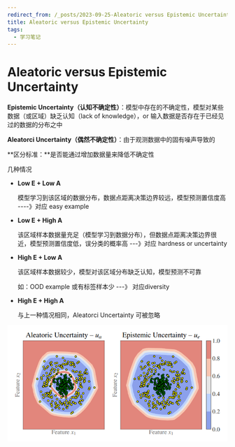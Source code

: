 ```yaml
---
redirect_from: /_posts/2023-09-25-Aleatoric versus Epistemic Uncertainty.md
title: Aleatoric versus Epistemic Uncertainty
tags:
  - 学习笔记
---
```




# Aleatoric versus Epistemic Uncertainty



**Epistemic Uncertainty（认知不确定性）**：模型中存在的不确定性，模型对某些数据（或区域）缺乏认知（lack of knowledge），or 输入数据是否存在于已经见过的数据的分布之中

**Aleatorci Uncertainty（偶然不确定性）**：由于观测数据中的固有噪声导致的



**区分标准：**是否能通过增加数据量来降低不确定性



几种情况

* **Low E + Low A**

  模型学习到该区域的数据分布，数据点距离决策边界较远，模型预测置信度高  ----》对应 easy example

  

* **Low E + High A**

  该区域样本数据量充足（模型学习到数据分布），但数据点距离决策边界很近，模型预测置信度低，误分类的概率高 ---》对应 hardness or uncertainty



* **High E + Low A**

  该区域样本数据较少，模型对该区域分布缺乏认知，模型预测不可靠

  如：OOD example 或有标签样本少  ---》 对应diversity



* **High E + High A**

  与上一种情况相同，Aleatorci Uncertainty 可被忽略







![](https://raw.githubusercontent.com/liyle3/picgo-resources/main/202503051921147.png)
